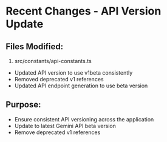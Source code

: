 # Recent Changes - API Version Update

## Files Modified:
1. src/constants/api-constants.ts
- Updated API version to use v1beta consistently
- Removed deprecated v1 references
- Updated API endpoint generation to use beta version

## Purpose:
- Ensure consistent API versioning across the application
- Update to latest Gemini API beta version 
- Remove deprecated v1 references
